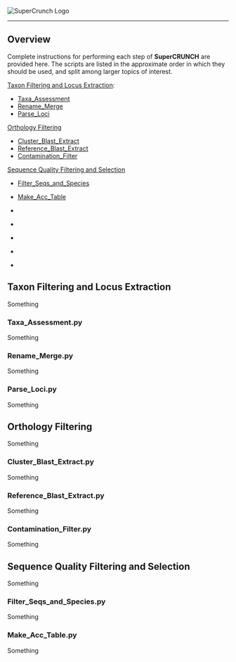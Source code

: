 ![SuperCrunch Logo](https://github.com/dportik/SuperCRUNCH/blob/master/docs/SuperCRUNCH_Logo.png)

---------------

## Overview

Complete instructions for performing each step of **SuperCRUNCH** are provided here. The scripts are listed in the approximate order in which they should be used, and split among larger topics of interest. 

[Taxon Filtering and Locus Extraction](#TFLE):

+ [Taxa_Assessment](#TA)
+ [Rename_Merge](#RM)
+ [Parse_Loci](#PL)

[Orthology Filtering](#OF)

+ [Cluster_Blast_Extract](#CBE)
+ [Reference_Blast_Extract](#RBE)
+ [Contamination_Filter](#CF)

[Sequence Quality Filtering and Selection](#SQFS)

+ [Filter_Seqs_and_Species](#FSS)
+ [Make_Acc_Table](#MAT)


+ [](#)
+ [](#)
+ [](#)
+ [](#)
+ [](#)

## **Taxon Filtering and Locus Extraction** <a name="TFLE"></a>

Something

### Taxa_Assessment.py <a name="TA"></a>

Something

### Rename_Merge.py <a name="RM"></a>

Something

### Parse_Loci.py <a name="PL"></a>

Something

## **Orthology Filtering** <a name="OF"></a>

Something

### Cluster_Blast_Extract.py <a name="CBE"></a>

Something

### Reference_Blast_Extract.py <a name="RBE"></a>

Something

### Contamination_Filter.py <a name="CF"></a>

Something


## **Sequence Quality Filtering and Selection** <a name="SQFS"></a>

Something

### Filter_Seqs_and_Species.py <a name="FSS"></a>

Something

### Make_Acc_Table.py <a name="MAT"></a>

Something

